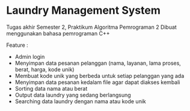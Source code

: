 # Laundry Management System
Tugas akhir Semester 2, Praktikum Algoritma Pemrograman 2
Dibuat menggunakan bahasa pemrograman C++

Feature :
- Admin login
- Menyimpan data pesanan pelanggan (nama, layanan, lama proses, berat, harga, kode unik)
- Membuat kode unik yang berbeda untuk setiap pelanggan yang ada
- Menyimpan data pesanan kedalam file agar dapat diakses kembali
- Sorting data nama atau berat
- Output data laundry yang sedang berlangsung
- Searching data laundry dengan nama atau kode unik
